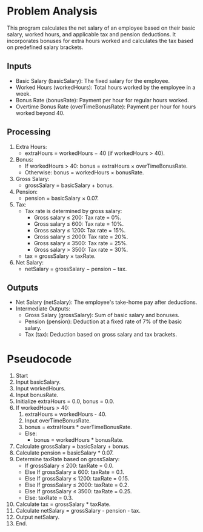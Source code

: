 # Problem Analysis
This program calculates the net salary of an employee based on their basic salary, worked hours, and applicable tax and pension deductions. It incorporates bonuses for extra hours worked and calculates the tax based on predefined salary brackets.

## Inputs
- Basic Salary (basicSalary): The fixed salary for the employee.
- Worked Hours (workedHours): Total hours worked by the employee in a week.
- Bonus Rate (bonusRate): Payment per hour for regular hours worked.
- Overtime Bonus Rate (overTimeBonusRate): Payment per hour for hours worked beyond 40.

## Processing
1. Extra Hours:
   - extraHours = workedHours − 40 (if workedHours > 40).
2. Bonus:
   - If workedHours > 40: bonus = extraHours × overTimeBonusRate.
   - Otherwise: bonus = workedHours × bonusRate.
3. Gross Salary:
   - grossSalary = basicSalary + bonus.
4. Pension:
   - pension = basicSalary × 0.07.
5. Tax:
   - Tax rate is determined by gross salary:
     - Gross salary ≤ 200: Tax rate = 0%.
     - Gross salary ≤ 600: Tax rate = 10%.
     - Gross salary ≤ 1200: Tax rate = 15%.
     - Gross salary ≤ 2000: Tax rate = 20%.
     - Gross salary ≤ 3500: Tax rate = 25%.
     - Gross salary > 3500: Tax rate = 30%.
   - tax = grossSalary × taxRate.
6. Net Salary:
   - netSalary = grossSalary − pension − tax.

## Outputs
- Net Salary (netSalary): The employee's take-home pay after deductions.
- Intermediate Outputs:
  - Gross Salary (grossSalary): Sum of basic salary and bonuses.
  - Pension (pension): Deduction at a fixed rate of 7% of the basic salary.
  - Tax (tax): Deduction based on gross salary and tax brackets.

# Pseudocode
1. Start
2. Input basicSalary.
3. Input workedHours.
4. Input bonusRate.
5. Initialize extraHours = 0.0, bonus = 0.0.
6. If workedHours > 40:
   1. extraHours = workedHours - 40.
   2. Input overTimeBonusRate.
   3. bonus = extraHours * overTimeBonusRate.
   - Else:
     - bonus = workedHours * bonusRate.
7. Calculate grossSalary = basicSalary + bonus.
8. Calculate pension = basicSalary * 0.07.
9. Determine taxRate based on grossSalary:
   - If grossSalary ≤ 200: taxRate = 0.0.
   - Else If grossSalary ≤ 600: taxRate = 0.1.
   - Else If grossSalary ≤ 1200: taxRate = 0.15.
   - Else If grossSalary ≤ 2000: taxRate = 0.2.
   - Else If grossSalary ≤ 3500: taxRate = 0.25.
   - Else: taxRate = 0.3.
10. Calculate tax = grossSalary * taxRate.
11. Calculate netSalary = grossSalary - pension - tax.
12. Output netSalary.
13. End.
